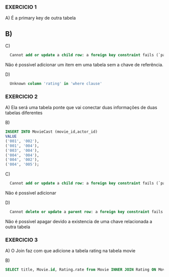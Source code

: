### EXERCICIO 1

A)
É a primary key de outra tabela

B)
---

C)
```sql
  Cannot add or update a child row: a foreign key constraint fails (`paiva-2125554-guilherme-rodrigues`.`Rating`, CONSTRAINT `Rating_ibfk_1` FOREIGN KEY (`movie_id`) REFERENCES `Movie` (`id`))
```
Não é possivel adicionar um item em uma tabela sem a chave de referência.

D)
```sql
  Unknown column 'rating' in 'where clause'
```

### EXERCICIO 2

A)
Ela será uma tabela ponte que vai conectar duas informações de duas tabelas diferentes

B)
```sql
INSERT INTO MovieCast (movie_id,actor_id)
VALUE
('001', '002'),
('001', '004'),
('003', '004'),
('004', '004'),
('004', '002'),
('004', '005');
```
C)
```sql
  Cannot add or update a child row: a foreign key constraint fails (`paiva-2125554-guilherme-rodrigues`.`MovieCast`, CONSTRAINT `MovieCast_ibfk_2` FOREIGN KEY (`actor_id`) REFERENCES `Actor` (`id`))
```

Não é possivel adicionar

D)
```sql
  Cannot delete or update a parent row: a foreign key constraint fails (`paiva-2125554-guilherme-rodrigues`.`MovieCast`, CONSTRAINT `MovieCast_ibfk_2` FOREIGN KEY (`actor_id`) REFERENCES `Actor` (`id`))
```
Não é possivel apagar devido a existencia de uma chave relacionada a outra tabela

### EXERCICIO 3

A)
O Join faz com que adicione a tabela rating na tabela movie

B)
```sql
SELECT title, Movie.id, Rating.rate from Movie INNER JOIN Rating ON Movie.id = Rating.movie_id;
```
